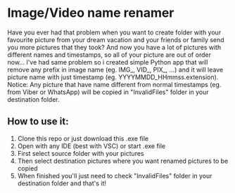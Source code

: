 # Image/Video name renamer

Have you ever had that problem when you want to create folder with your favourite picture from your dream vacation and your friends or family send you more pictures that they took? And now you have a lot of pictures with different names and timestamps, so all of your picture are out of order now... I've had same problem so i created simple Python app that will remove any prefix in image name (eg. IMG_, VID_, PIX_, ...) and it will leave picture name with just timestamp (eg. YYYYMMDD_HHmmss.extension).
Notice: Any picture that have name different from normal timestamps (eg. from Viber or WhatsApp) will be copied in "InvalidFiles" folder in your destination folder.

## How to use it:

1. Clone this repo or just download this .exe file
2. Open with any IDE (best with VSC) or start .exe file
3. First select source folder with your pictures
4. Then select destination pictures where you want renamed pictures to be copied
5. When finished you'll just need to check "InvalidFiles" folder in your destination folder and that's it!
